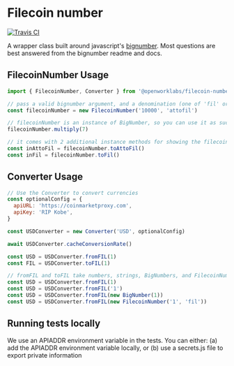 # Filecoin number

[![Travis CI](https://travis-ci.org/openworklabs/filecoin-number.svg?branch=primary)](https://travis-ci.org/openworklabs/filecoin-number)

A wrapper class built around javascript's [bignumber](https://github.com/MikeMcl/bignumber.js). Most questions are best answered from the bignumber readme and docs.

## FilecoinNumber Usage

```js
import { FilecoinNumber, Converter } from '@openworklabs/filecoin-number'

// pass a valid bignumber argument, and a denomination (one of 'fil' or 'attofil') to the constructor.
const filecoinNumber = new FilecoinNumber('10000', 'attofil')

// filecoinNumber is an instance of BigNumber, so you can use it as such
filecoinNumber.multiply(7)

// it comes with 2 additional instance methods for showing the filecoin number in attofil or fil
const inAttoFil = filecoinNumber.toAttoFil()
const inFil = filecoinNumber.toFil()
```

## Converter Usage

```js
// Use the Converter to convert currencies
const optionalConfig = {
  apiURL: 'https://coinmarketproxy.com',
  apiKey: 'RIP Kobe',
}

const USDConverter = new Converter('USD', optionalConfig)

await USDConverter.cacheConversionRate()

const USD = USDConverter.fromFIL(1)
const FIL = USDConverter.toFIL(1)

// fromFIL and toFIL take numbers, strings, BigNumbers, and FilecoinNumbers as valid args
const USD = USDConverter.fromFIL(1)
const USD = USDConverter.fromFIL('1')
const USD = USDConverter.fromFIL(new BigNumber(1))
const USD = USDConverter.fromFIL(new FilecoinNumber('1', 'fil'))
```

## Running tests locally

We use an APIADDR environment variable in the tests. You can either:
(a) add the APIADDR environment variable locally, or
(b) use a secrets.js file to export private information
